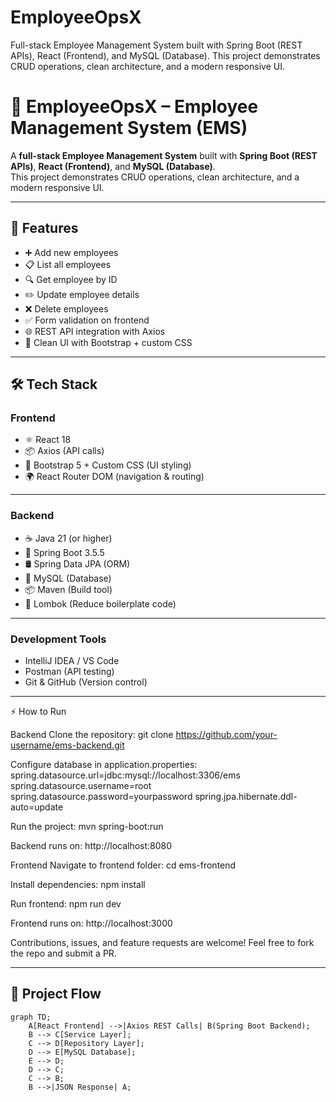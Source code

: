 # EmployeeOpsX
Full-stack Employee Management System built with Spring Boot (REST APIs), React (Frontend), and MySQL (Database). This project demonstrates CRUD operations, clean architecture, and a modern responsive UI.

# 🚀 EmployeeOpsX – Employee Management System (EMS)

A **full-stack Employee Management System** built with **Spring Boot (REST APIs)**, **React (Frontend)**, and **MySQL (Database)**.  
This project demonstrates CRUD operations, clean architecture, and a modern responsive UI.  

---

## 📌 Features
- ➕ Add new employees  
- 📋 List all employees  
- 🔍 Get employee by ID  
- ✏️ Update employee details  
- ❌ Delete employees  
- ✅ Form validation on frontend  
- 🌐 REST API integration with Axios  
- 🎨 Clean UI with Bootstrap + custom CSS  

---

## 🛠️ Tech Stack

### **Frontend**
- ⚛️ React 18  
- 📦 Axios (API calls)  
- 🎨 Bootstrap 5 + Custom CSS (UI styling)  
- 🌍 React Router DOM (navigation & routing)  

---

### **Backend**
- ☕ Java 21 (or higher)  
- 🌱 Spring Boot 3.5.5  
- 🛢 Spring Data JPA (ORM)  
- 🐬 MySQL (Database)  
- 📦 Maven (Build tool)  
- 🧩 Lombok (Reduce boilerplate code)

---

### **Development Tools**
- IntelliJ IDEA / VS Code  
- Postman (API testing)  
- Git & GitHub (Version control)  

---

⚡ How to Run

Backend
Clone the repository:
git clone https://github.com/your-username/ems-backend.git

Configure database in application.properties:
spring.datasource.url=jdbc:mysql://localhost:3306/ems
spring.datasource.username=root
spring.datasource.password=yourpassword
spring.jpa.hibernate.ddl-auto=update


Run the project:
mvn spring-boot:run

Backend runs on: http://localhost:8080


Frontend
Navigate to frontend folder:
cd ems-frontend

Install dependencies:
npm install

Run frontend:
npm run dev

Frontend runs on: http://localhost:3000



Contributions, issues, and feature requests are welcome!
Feel free to fork the repo and submit a PR.


---


## 🔄 Project Flow

```mermaid
graph TD;
    A[React Frontend] -->|Axios REST Calls| B(Spring Boot Backend);
    B --> C[Service Layer];
    C --> D[Repository Layer];
    D --> E[MySQL Database];
    E --> D;
    D --> C;
    C --> B;
    B -->|JSON Response| A;

